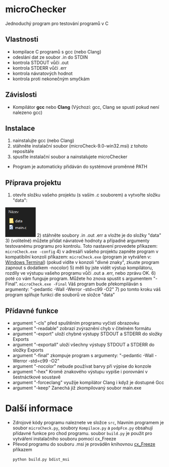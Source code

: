 # microChecker
Jednoduchý program pro testování programů v C

## Vlastnosti
  - kompilace C programů s gcc (nebo Clang)
  - odeslání dat ze soubor .in do STDIN
  - kontrola STDOUT vůči .out
  - kontrola STDERR vůči .err
  - kontrola návratových hodnot
  - kontrola proti nekonečným smyčkám

## Závislosti
 - Kompilátor **gcc** nebo **Clang** (Výchozí: gcc, Clang se spustí pokud není nalezeno gcc)

## Instalace
 1) nainstalujte gcc (nebo Clang)
 2) stáhněte instalační soubor (microCheck-9.0-win32.msi) z tohoto repositáře
 3) spusťte instalační soubor a nainstalujete microChecker
 - Program je automaticky přidáván do systémové proměnné PATH

## Příprava projektu
1) otevře složku vašeho projektu (s vaším .c souborem) a vytvořte složku "data":

![projekt](/src/Obrazky/projekt.png)
2) stáhněte soubory .in .out .err a vložte je do složky "data"
3) (volitelné) můžete přidat návratové hodnoty a případné argumenty testovanému programu pro kontrolu. Toto nastavení provedete příkazem:
    ```
    microCheck.exe -config
    ```
4) v adresáři vašeho projektu zapněte program v kompatibilní konzoli příkazem:
    ```
    microCheck.exe
    ```
    (program je vytvářen v: [Windows Terminal](https://www.microsoft.com/en-us/p/windows-terminal/9n0dx20hk701))
    (pokud vidíte v konzoli "divné znaky", zkuste program zapnout s dodatkem -nocolor)
5) měli by jste vidět výstup kompilátoru, rozdíly ve výstupu vašeho programu vůči .out a .err, nebo zprávu OK.
6) poté co vám funguje program. Můžete ho znova spustit s argumentem "-Final".
    ```
    microCheck.exe -Final
    ```
    Váš program bude překompiláván s argumenty: "-pedantic -Wall -Werror -std=c99 -O2"
7) po tomto kroku váš program splňuje funkci dle souborů ve složce "data"

## Přídavné funkce
 - argument "-cls" před spuštěním programu vyčistí obrazovku
 - argument "-readable" zobrazí zvýraznění chyb v čitelném formátu
 - argument "-export" uloží chybné výstupy STDOUT a STDERR do složky Exports
 - argument "-exportall" uloží všechny výstupy STDOUT a STDERR do složky Exports
 - argument "-final" zkompuje program s argumenty: "-pedantic -Wall -Werror -std=c99 -O2"
 - argument "-nocolor" nebude používat barvy při výpise do konzole
 - argument "-hex" Kromě znakového výstupu vypíše i porovnání v šestnáctkové soustavě 
 - argument "-forceclang" využije kompilátor Clang i když je dostupné Gcc 
 - argument "-keep" Zanechá již zkompilovaný soubor main.exe

# Další informace
 - Zdrojové kódy programu naleznete ve složce `src`, hlavním programem je soubor `microCheck.py`, soubory `Kompilace.py` a `podpFce.py` obsahují přídavné funkce pro chod programu. soubor `build.py` je použit pro vytváření instalačního souboru pomocí cx_Freeze
 - Převod programu do souboru .msi je prováděn knihovnou [cx_Freeze](https://pypi.org/project/cx-Freeze/) příkazem
     ```
    python build.py bdist_msi
     ```